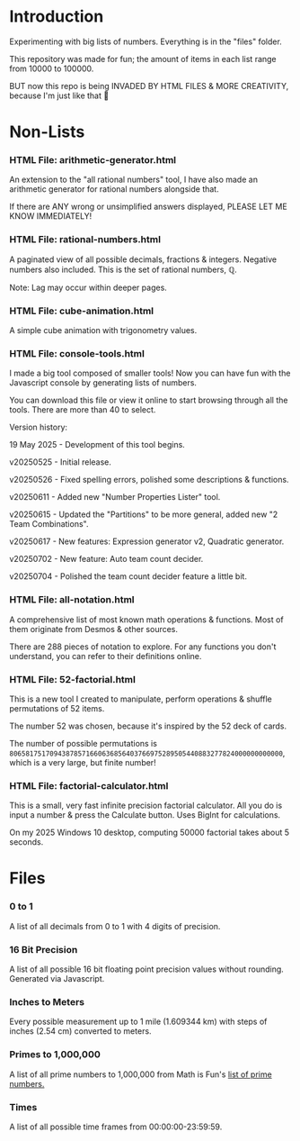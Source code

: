 # Introduction
Experimenting with big lists of numbers. Everything is in the "files" folder.

This repository was made for fun; the amount of items in each list range from 10000 to 100000.

BUT now this repo is being INVADED BY HTML FILES & MORE CREATIVITY, because I'm just like that 🤣

# Non-Lists

### HTML File: arithmetic-generator.html

An extension to the "all rational numbers" tool, I have also made an arithmetic generator for rational numbers alongside that.

If there are ANY wrong or unsimplified answers displayed, PLEASE LET ME KNOW IMMEDIATELY!

### HTML File: rational-numbers.html

A paginated view of all possible decimals, fractions & integers. Negative numbers also included. This is the set of rational numbers, ℚ.

Note: Lag may occur within deeper pages.

### HTML File: cube-animation.html

A simple cube animation with trigonometry values.

### HTML File: console-tools.html

I made a big tool composed of smaller tools! Now you can have fun with the Javascript console by generating lists of numbers.

You can download this file or view it online to start browsing through all the tools. There are more than 40 to select.

Version history:

19 May 2025 - Development of this tool begins.

v20250525 - Initial release.

v20250526 - Fixed spelling errors, polished some descriptions & functions.

v20250611 - Added new "Number Properties Lister" tool.

v20250615 - Updated the "Partitions" to be more general, added new "2 Team Combinations".

v20250617 - New features: Expression generator v2, Quadratic generator.

v20250702 - New feature: Auto team count decider.

v20250704 - Polished the team count decider feature a little bit.

### HTML File: all-notation.html

A comprehensive list of most known math operations & functions. Most of them originate from Desmos & other sources.

There are 288 pieces of notation to explore. For any functions you don't understand, you can refer to their definitions online.

### HTML File: 52-factorial.html

This is a new tool I created to manipulate, perform operations & shuffle permutations of 52 items.

The number 52 was chosen, because it's inspired by the 52 deck of cards.

The number of possible permutations is `80658175170943878571660636856403766975289505440883277824000000000000`, which is a very large, but finite number!

### HTML File: factorial-calculator.html

This is a small, very fast infinite precision factorial calculator. All you do is input a number & press the Calculate button. Uses BigInt for calculations.

On my 2025 Windows 10 desktop, computing 50000 factorial takes about 5 seconds.

# Files

### 0 to 1
A list of all decimals from 0 to 1 with 4 digits of precision.

### 16 Bit Precision
A list of all possible 16 bit floating point precision values without rounding. Generated via Javascript.

### Inches to Meters
Every possible measurement up to 1 mile (1.609344 km) with steps of inches (2.54 cm) converted to meters.

### Primes to 1,000,000
A list of all prime numbers to 1,000,000 from Math is Fun's [list of prime numbers.](https://www.mathsisfun.com/numbers/prime-number-lists.html)

### Times
A list of all possible time frames from 00:00:00-23:59:59.
